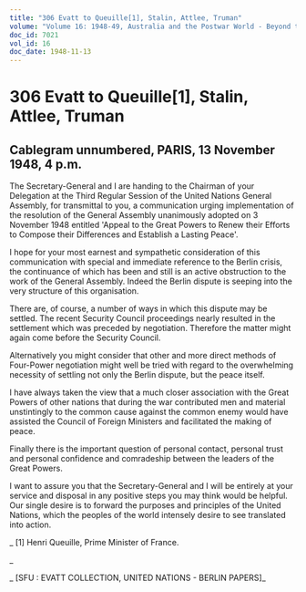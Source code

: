 ```yaml
---
title: "306 Evatt to Queuille[1], Stalin, Attlee, Truman"
volume: "Volume 16: 1948-49, Australia and the Postwar World - Beyond the Region"
doc_id: 7021
vol_id: 16
doc_date: 1948-11-13
---
```


# 306 Evatt to Queuille[1], Stalin, Attlee, Truman

## Cablegram unnumbered, PARIS, 13 November 1948, 4 p.m.

The Secretary-General and I are handing to the Chairman of your Delegation at the Third Regular Session of the United Nations General Assembly, for transmittal to you, a communication urging implementation of the resolution of the General Assembly unanimously adopted on 3 November 1948 entitled 'Appeal to the Great Powers to Renew their Efforts to Compose their Differences and Establish a Lasting Peace'.

I hope for your most earnest and sympathetic consideration of this communication with special and immediate reference to the Berlin crisis, the continuance of which has been and still is an active obstruction to the work of the General Assembly. Indeed the Berlin dispute is seeping into the very structure of this organisation.

There are, of course, a number of ways in which this dispute may be settled. The recent Security Council proceedings nearly resulted in the settlement which was preceded by negotiation. Therefore the matter might again come before the Security Council.

Alternatively you might consider that other and more direct methods of Four-Power negotiation might well be tried with regard to the overwhelming necessity of settling not only the Berlin dispute, but the peace itself.

I have always taken the view that a much closer association with the Great Powers of other nations that during the war contributed men and material unstintingly to the common cause against the common enemy would have assisted the Council of Foreign Ministers and facilitated the making of peace.

Finally there is the important question of personal contact, personal trust and personal confidence and comradeship between the leaders of the Great Powers.

I want to assure you that the Secretary-General and I will be entirely at your service and disposal in any positive steps you may think would be helpful. Our single desire is to forward the purposes and principles of the United Nations, which the peoples of the world intensely desire to see translated into action.

_ [1] Henri Queuille, Prime Minister of France.

_

_ [SFU : EVATT COLLECTION, UNITED NATIONS - BERLIN PAPERS]_
